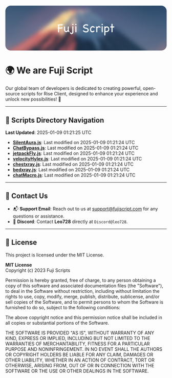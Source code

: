 ![Banner](.github/b.webp)

# 🌍 **We are Fuji Script**

Our global team of developers is dedicated to creating powerful, open-source scripts for Rise Client, designed to enhance your experience and unlock new possibilities! 🌟

---
<!-- SCRIPTS_NAVIGATION_START -->
## 📂 **Scripts Directory Navigation**

**Last Updated**: 2025-01-09 01:21:25 UTC

- **[SilentAura.js](scripts/SilentAura.js)**: Last modified on 2025-01-09 01:21:24 UTC
- **[ChatBypass.js](scripts/ChatBypass.js)**: Last modified on 2025-01-09 01:21:24 UTC
- **[jetpackFly.js](scripts/jetpackFly.js)**: Last modified on 2025-01-09 01:21:24 UTC
- **[velocityHylex.js](scripts/velocityHylex.js)**: Last modified on 2025-01-09 01:21:24 UTC
- **[chestxray.js](scripts/chestxray.js)**: Last modified on 2025-01-09 01:21:24 UTC
- **[bedxray.js](scripts/bedxray.js)**: Last modified on 2025-01-09 01:21:24 UTC
- **[chatMacro.js](scripts/chatMacro.js)**: Last modified on 2025-01-09 01:21:24 UTC

<!-- SCRIPTS_NAVIGATION_END -->

---

## 💬 **Contact Us**  
- 📬 **Support Email**: Reach out to us at [support@fujiscript.com](mailto:support@fujiscript.com) for any questions or assistance.  
- 💬 **Discord**: Contact **Leo728** directly at `Discord@leo728`.

---

## 📜 **License**

This project is licensed under the MIT License.  

**MIT License**  
Copyright (c) 2023 Fuji Scripts  

Permission is hereby granted, free of charge, to any person obtaining a copy of this software and associated documentation files (the "Software"), to deal in the Software without restriction, including without limitation the rights to use, copy, modify, merge, publish, distribute, sublicense, and/or sell copies of the Software, and to permit persons to whom the Software is furnished to do so, subject to the following conditions:  

The above copyright notice and this permission notice shall be included in all copies or substantial portions of the Software.  

THE SOFTWARE IS PROVIDED "AS IS", WITHOUT WARRANTY OF ANY KIND, EXPRESS OR IMPLIED, INCLUDING BUT NOT LIMITED TO THE WARRANTIES OF MERCHANTABILITY, FITNESS FOR A PARTICULAR PURPOSE AND NONINFRINGEMENT. IN NO EVENT SHALL THE AUTHORS OR COPYRIGHT HOLDERS BE LIABLE FOR ANY CLAIM, DAMAGES OR OTHER LIABILITY, WHETHER IN AN ACTION OF CONTRACT, TORT OR OTHERWISE, ARISING FROM, OUT OF OR IN CONNECTION WITH THE SOFTWARE OR THE USE OR OTHER DEALINGS IN THE SOFTWARE.  
